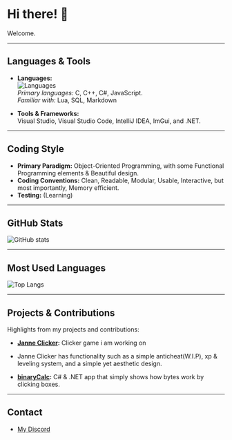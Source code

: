 # Hi there! 👋

Welcome.

---

##  Languages & Tools

- **Languages:**  
  ![Languages](https://upload.wikimedia.org/wikipedia/commons/thumb/1/18/C_Programming_Language.svg/32px-C_Programming_Language.svg.png?20201031132917)  
  *Primary languages:* C, C++, C#, JavaScript.  
  *Familiar with:* Lua, SQL, Markdown

- **Tools & Frameworks:**  
  Visual Studio, Visual Studio Code, IntelliJ IDEA, ImGui, and .NET.

---

## Coding Style

- **Primary Paradigm:** Object-Oriented Programming, with some Functional Programming elements & Beautiful design.
- **Coding Conventions:** Clean, Readable, Modular, Usable, Interactive, but most importantly, Memory efficient.
- **Testing:** (Learning)

---

## GitHub Stats

![GitHub stats](https://github-readme-stats.vercel.app/api?username=telnorp&show_icons=true&theme=radical)

---

## Most Used Languages

![Top Langs](https://github-readme-stats.vercel.app/api/top-langs/?username=telnorp&layout=compact&langs_count=6&theme=radical)

---

## Projects & Contributions

Highlights from my projects and contributions:
- **[Janne Clicker](https://github.com/telnorp/games/tree/main/clicker):** Clicker game i am working on
- Janne Clicker has functionality such as a simple anticheat(W.I.P), xp & leveling system, and a simple yet aesthetic design.

- **[binaryCalc](https://github.com/telnorp/binaryCalc):** C# & .NET app that simply shows how bytes work by clicking boxes.
  
---

## Contact

- [My Discord](https://discord.com/users/1076140426551107704)
